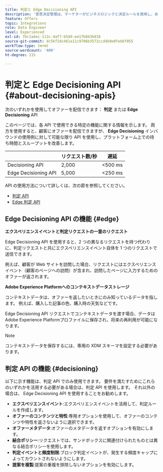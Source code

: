 ```yaml
---
title: 判定と Edge Decisioning API
description: '意思決定管理は、マーケターがビジネスロジックと決定ルールを使用し、あらゆるチャネルとアプリケーションをまたいで、パーソナライズされたオファーエクスペリエンスを作成してエンドユーザーに配信できるようにする、一連のサービスと UI プログラムで構成されています。 '
feature: Offers
topic: Integrations
role: Data Engineer
level: Experienced
exl-id: 7bc1a4ec-113c-4af7-b549-ee17b843b818
source-git-commit: dc56f2dc461a11c9706b3572ccd4b9e0feb6f055
workflow-type: tm+mt
source-wordcount: '409'
ht-degree: 11%

---
```


# 判定と Edge Decisioning API {#about-decisioning-apis}

次のいずれかを使用してオファーを配信できます： **判定** または **Edge Decisioning** API

このページでは、各 API で使用できる特定の機能に関する情報を示します。 両方を使用すると、顧客にオファーを配信できますが、 **Edge Decisioning** インバウンドの使用例に対して可能な限り API を使用し、プラットフォーム上での待ち時間とスループットを改善します。

|  | リクエスト数/秒 | 遅延 |
|---|---|---|
| Decisioning API | 2,000 | &lt;500 ms |
| Edge Decisioning API | 5,000 | &lt;250 ms |

API の使用方法について詳しくは、次の節を参照してください。
* [判定 API](decisioning-api.md)
* [Edge 判定 API](edge-decisioning-api.md)

## Edge Decisioning API の機能 {#edge}

**エクスペリエンスイベントと判定リクエストの一意のリクエスト**

Edge Decisioning API を使用すると、2 つの異なるリクエストを持つ代わりに、判定リクエストと共にエクスペリエンスイベント自体を 1 つのリクエストで送信できます。

例えば、顧客が Web サイトを訪問した場合、リクエストにはエクスペリエンスイベント（顧客のページへの訪問）が含まれ、訪問したページに入力するためのオファーが返されます。

**Adobe Experience Platformへのコンテキストデータストレージ**

コンテキストデータは、オファーを返したいときにのみ知っているデータを指します。 例えば、購入した記事の色、購入時の天気などです。

Edge Decisioning API リクエストでコンテキストデータを渡す場合、データはAdobe Experience Platformプロファイルに保存され、将来の再利用が可能になります。

>[!NOTE]
>
>コンテキストデータを保存するには、専用の XDM スキーマを設定する必要があります。

## 判定 API の機能 {#decisioning}

以下に示す機能は、判定 API でのみ使用できます。 要件を満たすためにこれらのいずれかを活用する必要がある場合は、判定 API を使用します。 それ以外の場合は、 Edge Decisioning API を使用することをお勧めします。

* **エクスペリエンスイベント**:エクスペリエンスイベントを活用して、判定ルールを作成します。
* **オファーのコンテンツと特性**:専用オプションを使用して、オファーのコンテンツや特性を返さないように選択できます。
* **オファーメタデータ**:オファーのメタデータを返すオプションを有効にします。
* **結合ポリシー**:リクエストでは、サンドボックスに関連付けられたものとは異なる結合ポリシーを使用します。
* **判定イベントと頻度制限**:ブロック判定イベントが、発生する頻度キャップによってカウントされないようにします。
* **提案を複製**:提案の重複を排除しないオプションを有効にします。
